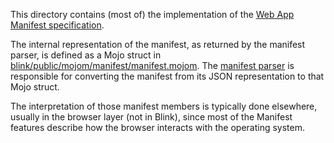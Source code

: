 This directory contains (most of) the implementation of the [Web App Manifest
specification](https://www.w3.org/TR/appmanifest/).

The internal representation of the manifest, as returned by the manifest parser,
is defined as a Mojo struct in
[blink/public/mojom/manifest/manifest.mojom](third_party/blink/public/mojom/manifest/manifest.mojom).
The [manifest parser](manifest_parser.cc) is responsible for converting the
manifest from its JSON representation to that Mojo struct.

The interpretation of those manifest members is typically done elsewhere,
usually in the browser layer (not in Blink), since most of the Manifest features
describe how the browser interacts with the operating system.

